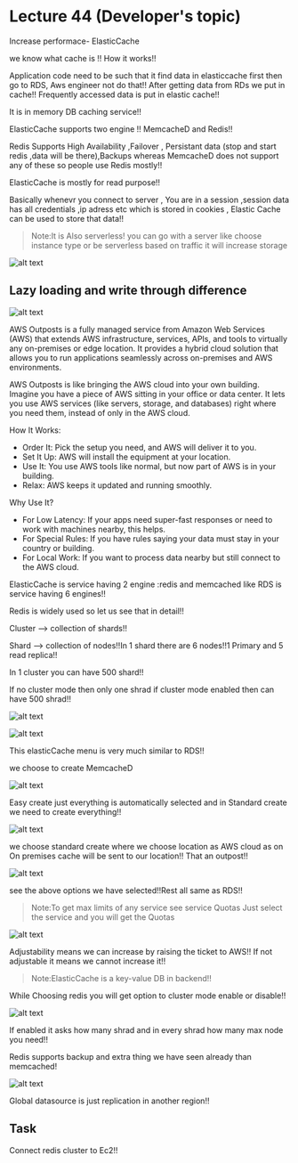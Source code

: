 # Lecture 44 (Developer's topic)

Increase performace- ElasticCache

we know what cache is !! How it works!!

Application code need to be such that it find data in elasticcache first then go to RDS, Aws engineer not do that!! After getting data from RDs we put in cache!! Frequently accessed data is put in elastic cache!!

It is in memory DB caching service!!

ElasticCache supports two engine !! MemcacheD and Redis!!

Redis Supports High Availability ,Failover , Persistant data (stop and start redis ,data will be there),Backups whereas MemcacheD does not support any of these so people use Redis mostly!!

ElasticCache is mostly for read purpose!!

Basically whenevr you connect to server , You are in a session ,session data has all credentials ,ip adress etc which is stored in cookies , Elastic Cache can be used to store that data!!

>Note:It is Also  serverless! you can go with a server like choose instance type or be serverless based on traffic it will increase storage

![alt text](image.png)

## Lazy loading and write through difference

![alt text](image-2.png)

AWS Outposts is a fully managed service from Amazon Web Services (AWS) that extends AWS infrastructure, services, APIs, and tools to virtually any on-premises or edge location. It provides a hybrid cloud solution that allows you to run applications seamlessly across on-premises and AWS environments.

AWS Outposts is like bringing the AWS cloud into your own building. Imagine you have a piece of AWS sitting in your office or data center. It lets you use AWS services (like servers, storage, and databases) right where you need them, instead of only in the AWS cloud.

How It Works:
- Order It: Pick the setup you need, and AWS will deliver it to you.
- Set It Up: AWS will install the equipment at your location.
- Use It: You use AWS tools like normal, but now part of AWS is in your building.
- Relax: AWS keeps it updated and running smoothly.


Why Use It?
- For Low Latency: If your apps need super-fast responses or need to work with machines nearby, this helps.
- For Special Rules: If you have rules saying your data must stay in your country or building.
- For Local Work: If you want to process data nearby but still connect to the AWS cloud.

ElasticCache is service having 2 engine :redis and memcached like RDS is service having 6 engines!!

Redis is widely used so let us see that in detail!!

Cluster --> collection of shards!!

Shard --> collection of nodes!!In 1 shard there are 6 nodes!!1 Primary and 5 read replica!!

In 1 cluster you can have 500 shard!!


If no cluster mode then only one shrad if cluster mode enabled then can have 500 shrad!!

![alt text](image-1.png)

![alt text](image-3.png)

This elasticCache menu is very much similar to RDS!!

we choose to create MemcacheD

![alt text](image-4.png)

Easy create just everything is automatically selected and in Standard create we 
need to create everything!!

![alt text](image-5.png)


we choose standard create where we choose location as AWS cloud as on On premises cache will be sent to our location!!
That an outpost!!

![alt text](image-6.png)

see the above options we have selected!!Rest all same as RDS!!

>Note:To get max limits of any service see service Quotas Just select the 
service and you will get the Quotas

![alt text](image-7.png)

Adjustability means we can increase by raising the ticket to AWS!! If not adjustable it means we cannot increase it!!

>Note:ElasticCache is a key-value DB in backend!!

While Choosing redis you will get option to cluster mode enable or disable!!

![alt text](image-8.png)

If enabled it asks how many shrad and in every shrad how many max node you need!!

Redis supports backup and extra thing we have seen already than memcached!

![alt text](image-9.png)

Global datasource is just replication in another region!!

## Task

Connect redis cluster to Ec2!!




